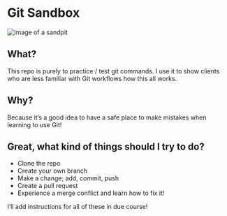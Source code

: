 Git Sandbox
================

![image of a
sandpit](https://www.stihl.com/p/images/header_490x170/I-SANDKASTEN_BAUEN-IM-025_rdax_65.jpg)

## What?

This repo is purely to practice / test git commands. I use it to show
clients who are less familiar with Git workflows how this all works.

## Why?

Because it’s a good idea to have a safe place to make mistakes when
learning to use Git!

## Great, what kind of things should I try to do?

-   Clone the repo
-   Create your own branch
-   Make a change; add, commit, push
-   Create a pull request
-   Experience a merge conflict and learn how to fix it!

I’ll add instructions for all of these in due course!
